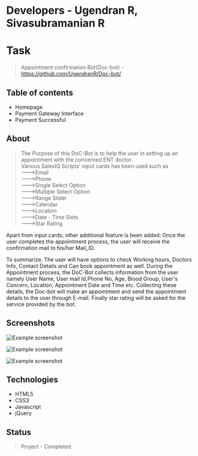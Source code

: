 # Developers - Ugendran R, Sivasubramanian R

# Task
> Appointment confirmation Bot(Doc-bot) - https://github.com/UgendranR/Doc-bot/

## Table of contents
* Homepage
* Payment Gateway Interface
* Payment Successful

## About
> The Purpose of this DoC-Bot is to help the user in setting up an appointment with the concerned ENT doctor.<br>
Various SalesIQ Scripts' input cards has been used such as<br>
--->Email<br>
--->Phone<br>
--->Single Select Option<br>
--->Multiple Select Option<br>
--->Range Slider<br>
--->Calendar<br>
--->Location<br>
--->Date - Time Slots<br>
--->Star Rating<br>

Apart from input cards, other additional feature is been added:
  Once the user completes the appointment process, the user will receive the confirmation mail to his/her Mail_ID.

To summarize, 
 The user will have options to check Working hours, Doctors Info, Contact Details and Can book appointment as well.
During the Appointment process, the DoC-Bot collects information from the user namely
User Name, User mail Id,Phone No, Age, Blood Group, User's Concern, Location, Appointment Date and Time etc. Collecting these details, the Doc-bot 
will make an appointment and send the appointment details to the user through E-mail.
Finally star rating will be asked for the service provided by the bot.

## Screenshots
![Example screenshot](./images/Homepage.JPG)<br>

![Example screenshot](./images/pay.JPG)<br>

![Example screenshot](./images/s.JPG)

## Technologies
* HTML5
* CSS3
* Javascript
* jQuery

## Status
> Project - Completed
